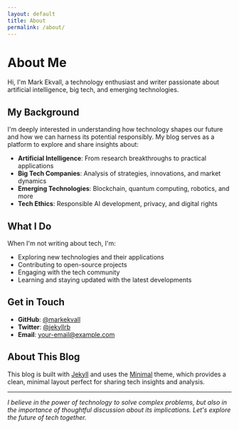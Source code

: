 ```yaml
---
layout: default
title: About
permalink: /about/
---
```


# About Me

Hi, I'm Mark Ekvall, a technology enthusiast and writer passionate about artificial intelligence, big tech, and emerging technologies.

## My Background

I'm deeply interested in understanding how technology shapes our future and how we can harness its potential responsibly. My blog serves as a platform to explore and share insights about:

- **Artificial Intelligence**: From research breakthroughs to practical applications
- **Big Tech Companies**: Analysis of strategies, innovations, and market dynamics
- **Emerging Technologies**: Blockchain, quantum computing, robotics, and more
- **Tech Ethics**: Responsible AI development, privacy, and digital rights

## What I Do

When I'm not writing about tech, I'm:
- Exploring new technologies and their applications
- Contributing to open-source projects
- Engaging with the tech community
- Learning and staying updated with the latest developments

## Get in Touch

- **GitHub**: [@markekvall](https://github.com/markekvall)
- **Twitter**: [@jekyllrb](https://twitter.com/jekyllrb)
- **Email**: your-email@example.com

## About This Blog

This blog is built with [Jekyll](https://jekyllrb.com/) and uses the [Minimal](https://github.com/orderedlist/minimal) theme, which provides a clean, minimal layout perfect for sharing tech insights and analysis.

---

*I believe in the power of technology to solve complex problems, but also in the importance of thoughtful discussion about its implications. Let's explore the future of tech together.*
